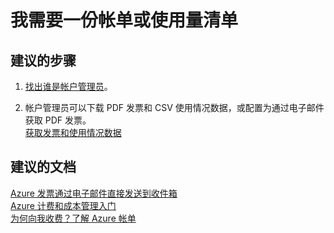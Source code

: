 <properties
    pageTitle="I need a copy of my bill or usage"
    description="我需要一份帐单或使用量清单"
    service="azure-billing"
    resource="billing"
    authors="kasparks"
    displayOrder="1"
    selfHelpType="resource"
    supportTopicIds="32454862"
    resourceTags=""
    productPesIds="15659"
    cloudEnvironments="public"
/>


# <a name="i-need-a-copy-of-my-bill-or-usage"></a>我需要一份帐单或使用量清单

## <a name="recommended-steps"></a>**建议的步骤**

1. [找出谁是帐户管理员](data-blade:Microsoft_Azure_Billing.SubscriptionPropertiesBlade)。

2. 帐户管理员可以下载 PDF 发票和 CSV 使用情况数据，或配置为通过电子邮件获取 PDF 发票。<br>
[获取发票和使用情况数据](https://docs.microsoft.com/azure/billing-download-azure-invoice-daily-usage-date)

## <a name="recommended-documents"></a>**建议的文档**

[Azure 发票通过电子邮件直接发送到收件箱](https://azure.microsoft.com/blog/azure-email-invoices/)<br>
[Azure 计费和成本管理入门](https://docs.microsoft.com/azure/billing/billing-getting-started)<br>
[为何向我收费？了解 Azure 帐单](https://docs.microsoft.com/azure/billing/billing-understand-your-bill)<br>

